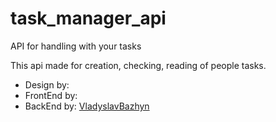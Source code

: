 # task_manager_api
API for handling with your tasks

This api made for creation, checking, reading of people tasks. 

- Design by: 
- FrontEnd by:
- BackEnd by: [VladyslavBazhyn](https://github.com/VladyslavBazhyn)
